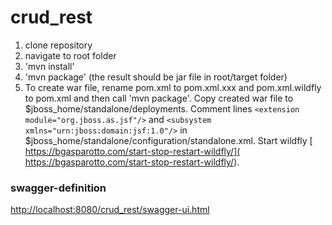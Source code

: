# crud_rest
1. clone repository
2. navigate to root folder
3. 'mvn install'
4. 'mvn package' (the result should be jar file in root/target folder)
5. To create war file, rename pom.xml to pom.xml.xxx and pom.xml.wildfly to pom.xml and then call 'mvn package'. Copy created war file to $jboss_home/standalone/deployments. Comment lines ``` <extension module="org.jboss.as.jsf"/> ``` and ``` <subsystem xmlns="urn:jboss:domain:jsf:1.0"/> ``` in $jboss_home/standalone/configuration/standalone.xml. Start wildfly [ https://bgasparotto.com/start-stop-restart-wildfly/]( https://bgasparotto.com/start-stop-restart-wildfly/).

### swagger-definition
[http://localhost:8080/crud_rest/swagger-ui.html]( http://localhost:8080/crud_rest/swagger-ui.html )
